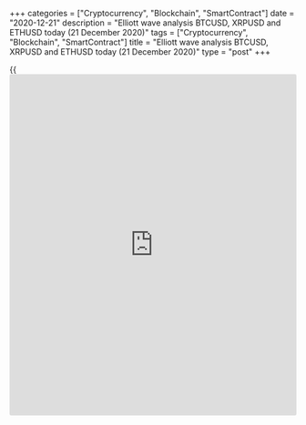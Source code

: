 +++
categories = ["Cryptocurrency", "Blockchain", "SmartContract"]
date = "2020-12-21"
description = "Elliott wave analysis BTCUSD, XRPUSD and ETHUSD today (21 December 2020)"
tags = ["Cryptocurrency", "Blockchain", "SmartContract"]
title = "Elliott wave analysis BTCUSD, XRPUSD and ETHUSD today (21 December 2020)"
type = "post"
+++

{{<iframe id="large-banner" src="https://www.bounty.group/#slide=28.0" width="100%" height="600" scrolling="no" style="border: 0px solid rgb(216, 221, 230); border-radius: 3px;">}}

2020-12-21

2020-12-21

Short-term forecast for BTCUSD, XRPUSD and ETHUSD 21.12.2020Roman Onegin

I welcome my readers!

I have prepared a short-term cryptocurrency forecast based on Elliott
wave analysis of Bitcoin, Ripple, and Ethereum. I suggest entry signals
to trade each cryptocurrency.

For XRPUSD and ETHUSD, a slight decline is expected in corrective sub-
waves, after which an impulse rise is possible.

The article covers the following subjects:

## Elliott wave Bitcoin analysis

 ****

We see the BTCUSD market rising in an impulse trend. Most likely, a
corrective wave (4), consisting of sub-waves A-B-C, has recently been
formed, then we saw a rise in price in the initial part of the final
wave (5). Impulse 1 and correction 2 were built to this impulse. Now the
final section of impulse wave 3 is forming. In the near future, sub-
waves (3)-(4)-(5) will rise to the level of 26000.00, as shown in the
chart.

### Trading plan for [BTCUSD][1] today:

Buy 23689.00 TP 26000.00

* * *

## Elliott wave Ripple analysis

 ****

A large bullish impulse is developing in the XRPUSD market, in which the
upward impulse wave [3] has been completed recently. This was followed
by a correctional wave [4]. Judging by the initial part, correction [4]
takes the form of a horizontal contracting triangle. Recently, the first
sub-wave (a) of this triangle has been completed, it took the form of a
double zigzag. Currently, we see a rise in sub-wave (b), which may take
the form of a standard a-b-c zigzag. Most likely, the bearish correction
b will be completed in the area of ​​0.539, after which a rise in
impulse c is possible to the area above the level of 0.656 (the high
formed by impulse a).

### Trading plan for **[XRPUSD][2]** today:

Buy 0.558, TP 0.656

* * *

## Elliott wave Ethereum analysis

 ****

On the H1 timeframe of ETHUSD, there is an upward impulse wave (3), in
which the first four parts have been fully completed, and now the final
fifth wave is forming. Wave 5 is a bullish impulse consisting of sub-
waves [1]-[2]-[3]-[4]-[5]. Most likely, a horizontal correction [4] is
developing now, it takes the form of a double three (w)-(x)-(y).
Perhaps, we will see it completed in the area of ​​the previous low,
which was formed by wave (w), that is, near the level of 624.00. Then,
the cryptocurrency pair is expected to rise above the level of 677.00 in
wave [5], as indicated in the chart.

### Trading plan for  **[ETHUSD][3] **today:

Buy 643.42, TP 677.00

* * *

P.S. Did you like my article? Share it in social networks: it will be
the best “thank you" :)

Ask me questions and comment below. I’ll be glad to answer your
questions and give necessary explanations.

 **Useful links:**

  * I recommend trying to trade with a reliable broker [here][4]. The system allows you to trade by yourself or copy successful traders from all across the globe.
  * Use my promo-code BLOG for getting deposit bonus 50% on LiteForex platform. Just enter this code in the appropriate field while [depositing][5] your trading account.
  * Telegram chat for traders: <t.me/liteforexengchat>. We are sharing the signals and trading experience
  * Telegram channel with high-quality analytics, Forex reviews, training articles, and other useful things for traders <t.me/liteforex>



The content of this article reflects the author’s opinion and does not
necessarily reflect the official position of LiteForex. The material
published on this page is provided for informational purposes only and
should not be considered as the provision of investment advice for the
purposes of Directive 2004/39/EC.

Rate this article:

{{value}}

( {{count}} {{title}} )

   1. my.liteforex.com/trading/chart?symbol=BTCUSD
   2. my.liteforex.com/trading/chart?symbol=XRPUSD
   3. my.liteforex.com/trading/chart?symbol=ETHUSD
   4. my.liteforex.com/?category=analysts-opinions&slug=short-term-forecast-for-[BTC](https://www.playgroundfx.com/blog/who-is-the-creator-of-bitcoin/)usd-xrpusd-and-ethusd-21122020&openPopup=%2Fregistration%2Fpopup&utm_source=blog&utm_medium=article&utm_campaign=bonus
   5. my.liteforex.com/deposit/?category=analysts-opinions&slug=short-term-forecast-for-[BTC](https://www.playgroundfx.com/blog/who-is-the-creator-of-bitcoin/)usd-xrpusd-and-ethusd-21122020&promo_code=BLOG&utm_source=blog&utm_medium=article&utm_campaign=bonus